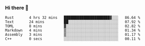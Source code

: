 ### Hi there 👋

<!--
**berkus/berkus** is a ✨ _special_ ✨ repository because its `README.md` (this file) appears on your GitHub profile.

Here are some ideas to get you started:

- 🔭 I’m currently working on ...
- 🌱 I’m currently learning ...
- 👯 I’m looking to collaborate on ...
- 🤔 I’m looking for help with ...
- 💬 Ask me about ...
- 📫 How to reach me: ...
- 😄 Pronouns: ...
- ⚡ Fun fact: ...
-->

<!--START_SECTION:waka-->

```text
Rust       4 hrs 32 mins   █████████████████████▓░░░   86.64 %
Text       24 mins         ██░░░░░░░░░░░░░░░░░░░░░░░   07.92 %
TOML       8 mins          ▓░░░░░░░░░░░░░░░░░░░░░░░░   02.82 %
Markdown   4 mins          ▒░░░░░░░░░░░░░░░░░░░░░░░░   01.34 %
Assembly   3 mins          ▒░░░░░░░░░░░░░░░░░░░░░░░░   01.17 %
C++        0 secs          ░░░░░░░░░░░░░░░░░░░░░░░░░   00.11 %
```

<!--END_SECTION:waka-->
